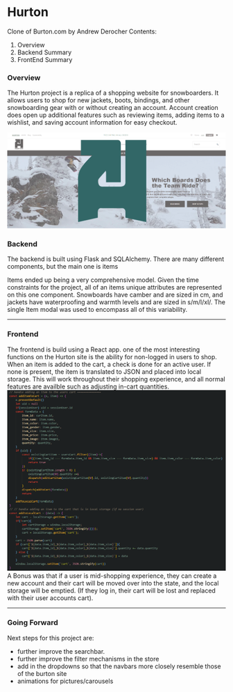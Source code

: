 # Hurton
Clone of Burton.com by Andrew Derocher
Contents:
 1. Overview
 2. Backend Summary
 3. FrontEnd Summary
 
### Overview

The Hurton project is a replica of a shopping website for snowboarders. It allows users to shop for new jackets, boots, bindings, and other snowboarding gear with or without creating an account. Account creation does open up additional features such as reviewing items, adding items to a wishlist, and saving account information for easy checkout.

![](PlanningDocs/ReadMePics/ReadMeCover.png)


### Backend
The backend is built using Flask and SQLAlchemy. There are many different components, but the main one is items

Items ended up being a very comprehensive model. Given the time constraints for the project, all of an items unique attributes are represented on this one component. Snowboards have camber and are sized in cm, and jackets have waterproofing and warmth levels and are sized in s/m/l/xl/. The single Item modal was used to encompass all of this variability. 

---

### Frontend
The frontend is build using a React app. one of the most interesting functions on the Hurton site is the ability for non-logged in users to shop. When an item is added to the cart, a check is done for an active user. If none is present, the item is translated to JSON and placed into local storage. This will work throughout their shopping experience, and all normal features are availble such as adjusting in-cart quantities. 
![](PlanningDocs/ReadMePics/add-to-local.PNG)
A Bonus was that if a user is mid-shopping experience, they can create a new account and their cart will be moved over into the state, and the local storage will be emptied. (If they log in, their cart will be lost and replaced with their user accounts cart).


---
### Going Forward

Next steps for this project are:
 - further improve the searchbar. 
 - further improve the filter mechanisms in the store
 - add in the dropdowns so that the navbars more closely resemble those of the burton site
 - animations for pictures/carousels
